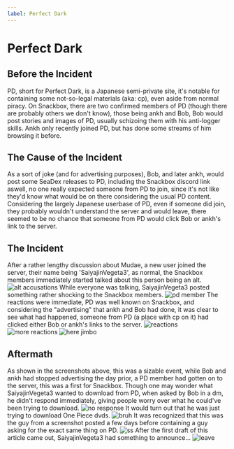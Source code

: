 ```yaml
---
label: Perfect Dark
---
```


# Perfect Dark

## Before the Incident

PD, short for Perfect Dark, is a Japanese semi-private site, it's notable for containing some not-so-legal materials (aka: cp), even aside from normal piracy. On Snackbox, there are two confirmed members of PD (though there are probably others we don't know), those being ankh and Bob, Bob would post stories and images of PD, usually schizoing them with his anti-logger skills. Ankh only recently joined PD, but has done some streams of him browsing it before.

## The Cause of the Incident

As a sort of joke (and for advertising purposes), Bob, and later ankh, would post some SeaDex releases to PD, including the Snackbox discord link aswell, no one really expected someone from PD to join, since it's not like they'd know what would be on there considering the usual PD content. Considering the largely Japanese userbase of PD, even if someone did join, they probably wouldn't understand the server and would leave, there seemed to be no chance that someone from PD would click Bob or ankh's link to the server.

## The Incident

After a rather lengthy discussion about Mudae, a new user joined the server, their name being 'SaiyajinVegeta3', as normal, the Snackbox members immediately started talked about this person being an alt.
![alt accusations](https://i.imgur.com/7JDKG41.png)
While everyone was talking, SaiyajinVegeta3 posted something rather shocking to the Snackbox members.
![pd member](https://i.imgur.com/lCpcyP3.jpg)
The reactions were immediate, PD was well known on Snackbox, and considering the "advertising" that ankh and Bob had done, it was clear to see what had happened, someone from PD (a place with cp on it) had clicked either Bob or ankh's links to the server.
![reactions](https://i.imgur.com/YMG2Xmj.png)
![more reactions](https://i.imgur.com/ATeS2dp.jpg)
![here jimbo](https://i.imgur.com/CrHwFlh.png)

## Aftermath

As shown in the screenshots above, this was a sizable event, while Bob and ankh had stopped advertising the day prior, a PD member had gotten on to the server, this was a first for Snackbox. Though one may wonder what SaiyajinVegeta3 wanted to download from PD, when asked by Bob in a dm, he didn't respond immediately, giving people worry over what he could've been trying to download.
![no response](https://i.imgur.com/1eFLDVH.jpg)
It would turn out that he was just trying to download One Piece dvds.
![bruh](https://i.imgur.com/YM9ubxW.jpg)
It was recognized that this was the guy from a screenshot posted a few days before containing a guy asking for the exact same thing on PD.
![ss](https://i.imgur.com/LuIjT5M.png)
After the first draft of this article came out, SaiyajinVegeta3 had something to announce...
![leave](https://i.imgur.com/rTI2nC0.jpg)